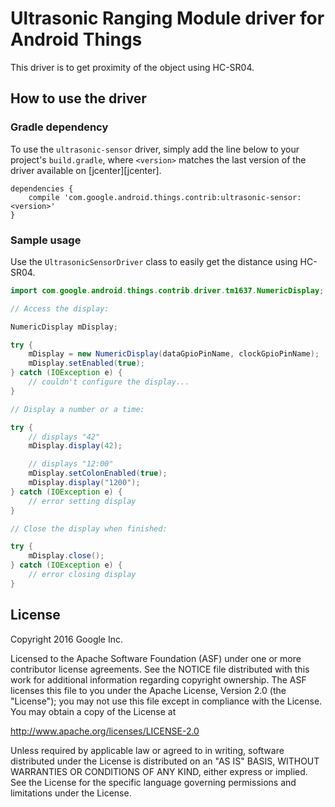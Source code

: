Ultrasonic Ranging Module driver for Android Things
===================================================

This driver is to get proximity of the object using HC-SR04.

How to use the driver
---------------------

### Gradle dependency

To use the `ultrasonic-sensor` driver, simply add the line below to your project's `build.gradle`,
where `<version>` matches the last version of the driver available on [jcenter][jcenter].

```
dependencies {
    compile 'com.google.android.things.contrib:ultrasonic-sensor:<version>'
}
```
### Sample usage

Use the `UltrasonicSensorDriver` class to easily get the distance using HC-SR04. 
```java
import com.google.android.things.contrib.driver.tm1637.NumericDisplay;

// Access the display:

NumericDisplay mDisplay;

try {
    mDisplay = new NumericDisplay(dataGpioPinName, clockGpioPinName);
    mDisplay.setEnabled(true);
} catch (IOException e) {
    // couldn't configure the display...
}

// Display a number or a time:

try {
    // displays "42"
    mDisplay.display(42);

    // displays "12:00"
    mDisplay.setColonEnabled(true);
    mDisplay.display("1200");
} catch (IOException e) {
    // error setting display
}

// Close the display when finished:

try {
    mDisplay.close();
} catch (IOException e) {
    // error closing display
}
```



License
-------
Copyright 2016 Google Inc.

Licensed to the Apache Software Foundation (ASF) under one or more contributor license agreements. See the NOTICE file distributed with this work for additional information regarding copyright ownership. The ASF licenses this file to you under the Apache License, Version 2.0 (the "License"); you may not use this file except in compliance with the License. You may obtain a copy of the License at

http://www.apache.org/licenses/LICENSE-2.0

Unless required by applicable law or agreed to in writing, software distributed under the License is distributed on an "AS IS" BASIS, WITHOUT WARRANTIES OR CONDITIONS OF ANY KIND, either express or implied. See the License for the specific language governing permissions and limitations under the License.